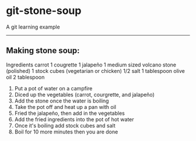 # git-stone-soup
A git learning example

- - -

## Making stone soup:
Ingredients
carrot 1
cougrette 1
jalapeño 1
medium sized volcano stone (polished) 1
stock cubes (vegetarian or chicken) 1/2
salt 1 tablespoon
olive oil 2 tablespoon

1. Put a pot of water on a campfire
2. Diced up the vegetables (carrot, courgrette, and jalapeño)
3. Add the stone once the water is boiling
3. Take the pot off and heat up a pan with oil 
4. Fried the jalapeño, then add in the vegetables
5. Add the fried ingredients into the pot of hot water
6. Once it's boiling add stock cubes and salt
7. Boil for 10 more minutes then you are done

 

